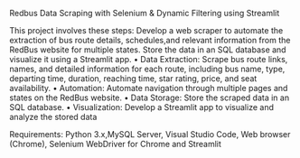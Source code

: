 Redbus Data Scraping with Selenium & Dynamic Filtering using Streamlit

This project involves these steps:
Develop a web scraper to automate the extraction of bus route details, schedules,and relevant information from the RedBus website for multiple states.
Store the data in an SQL database and visualize it using a Streamlit app.
•	Data Extraction: Scrape bus route links, names, and detailed information for each route, including bus name, type, departing time, duration, reaching time,
  star rating, price, and seat availability.
•	Automation: Automate navigation through multiple pages and states on the RedBus website.
•	Data Storage: Store the scraped data in an SQL database.
•	Visualization: Develop a Streamlit app to visualize and analyze the stored data

Requirements: Python 3.x,MySQL Server, Visual Studio Code, Web browser (Chrome), Selenium WebDriver for Chrome and Streamlit
